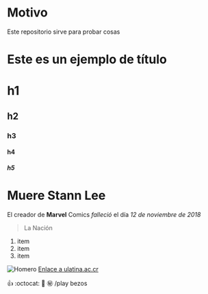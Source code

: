 # Motivo

Este repositorio sirve para probar cosas

# Este es un ejemplo de título

# h1
## h2
### h3
#### h4
##### h5

# Muere Stann Lee
El creador de **Marvel** Comics _falleció_ el día *12 de noviembre de 2018*
>La Nación

1. item
2. item
3. item

![Homero](https://www.elcomercio.com/files/article_main/uploads/2017/05/12/5916775bc3359.jpeg)
[Enlace a ulatina.ac.cr](http://campus.ulatina.ac.cr/Login/Paginas/login.aspx)


:+1:
:octocat:
:tada:
:secret:
/play bezos
